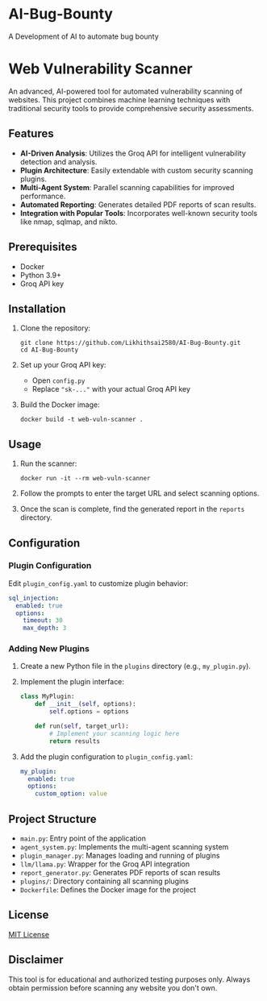 # AI-Bug-Bounty
A Development of AI to automate bug bounty

# Web Vulnerability Scanner

An advanced, AI-powered tool for automated vulnerability scanning of websites. This project combines machine learning techniques with traditional security tools to provide comprehensive security assessments.

## Features

- **AI-Driven Analysis**: Utilizes the Groq API for intelligent vulnerability detection and analysis.
- **Plugin Architecture**: Easily extendable with custom security scanning plugins.
- **Multi-Agent System**: Parallel scanning capabilities for improved performance.
- **Automated Reporting**: Generates detailed PDF reports of scan results.
- **Integration with Popular Tools**: Incorporates well-known security tools like nmap, sqlmap, and nikto.

## Prerequisites

- Docker
- Python 3.9+
- Groq API key

## Installation

1. Clone the repository:
   ```
   git clone https://github.com/Likhithsai2580/AI-Bug-Bounty.git
   cd AI-Bug-Bounty
   ```

2. Set up your Groq API key:
   - Open `config.py`
   - Replace `"sk-..."` with your actual Groq API key

3. Build the Docker image:
   ```
   docker build -t web-vuln-scanner .
   ```

## Usage

1. Run the scanner:
   ```
   docker run -it --rm web-vuln-scanner
   ```

2. Follow the prompts to enter the target URL and select scanning options.

3. Once the scan is complete, find the generated report in the `reports` directory.

## Configuration

### Plugin Configuration

Edit `plugin_config.yaml` to customize plugin behavior:

```yaml
sql_injection:
  enabled: true
  options:
    timeout: 30
    max_depth: 3
```

### Adding New Plugins

1. Create a new Python file in the `plugins` directory (e.g., `my_plugin.py`).
2. Implement the plugin interface:

   ```python
   class MyPlugin:
       def __init__(self, options):
           self.options = options

       def run(self, target_url):
           # Implement your scanning logic here
           return results
   ```

3. Add the plugin configuration to `plugin_config.yaml`:

   ```yaml
   my_plugin:
     enabled: true
     options:
       custom_option: value
   ```

## Project Structure

- `main.py`: Entry point of the application
- `agent_system.py`: Implements the multi-agent scanning system
- `plugin_manager.py`: Manages loading and running of plugins
- `llm/llama.py`: Wrapper for the Groq API integration
- `report_generator.py`: Generates PDF reports of scan results
- `plugins/`: Directory containing all scanning plugins
- `Dockerfile`: Defines the Docker image for the project

## License

[MIT License](LICENSE)

## Disclaimer

This tool is for educational and authorized testing purposes only. Always obtain permission before scanning any website you don't own.
